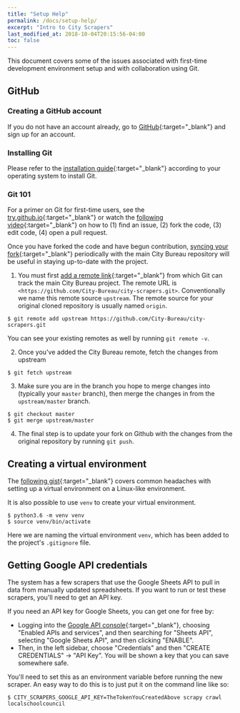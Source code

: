 ```yaml
---
title: "Setup Help"
permalink: /docs/setup-help/
excerpt: "Intro to City Scrapers"
last_modified_at: 2018-10-04T20:15:56-04:00
toc: false
---
```


This document covers some of the issues associated with first-time development environment setup and with collaboration using Git.

## GitHub

### Creating a GitHub account

If you do not have an account already, go to [GitHub](https://github.com){:target="_blank"} and sign up for an account.

### Installing Git

Please refer to the [installation guide](https://git-scm.com/book/en/v2/Getting-Started-Installing-Git){:target="_blank"} according to your operating system to install Git.

### Git 101

For a primer on Git for first-time users, see the [try.github.io](https://try.github.io/levels/1/challenges/1){:target="_blank"} or watch the [following video](https://www.youtube.com/watch?list=PLyCZ96_3y5LXfPVZkHjhHRuIWhcjvCyQA&v=m_MjzgvVZ28){:target="_blank"} on how to (1) find an issue, (2) fork the code, (3) edit code, (4) open a pull request.

Once you have forked the code and have begun contribution, [syncing your fork](https://help.github.com/articles/syncing-a-fork/){:target="_blank"} periodically with the main City Bureau repository will be useful in staying up-to-date with the project.

1. You must first [add a remote link](https://help.github.com/articles/configuring-a-remote-for-a-fork/){:target="_blank"} from which Git can track the main City Bureau project. The remote URL is `<https://github.com/City-Bureau/city-scrapers.git>`. Conventionally we name this remote source `upstream`. The remote source for your original cloned repository is usually named `origin`.

```shell
$ git remote add upstream https://github.com/City-Bureau/city-scrapers.git
```

You can see your existing remotes as well by running `git remote -v`.

2. Once you've added the City Bureau remote, fetch the changes from upstream

```shell
$ git fetch upstream
```

3. Make sure you are in the branch you hope to merge changes into (typically your `master` branch), then merge the changes in from the `upstream/master` branch.

```shell
$ git checkout master
$ git merge upstream/master
```

4. The final step is to update your fork on Github with the changes from the original repository by running `git push`.

## Creating a virtual environment

The [following gist](https://gist.github.com/bonfirefan/c5556ca54e8bbe9d83764730c36a4b3e){:target="_blank"} covers common headaches with setting up a virtual environment on a Linux-like environment.

It is also possible to use `venv` to create your virtual environment.

```shell
$ python3.6 -m venv venv
$ source venv/bin/activate
```

Here we are naming the virtual environment `venv`, which has been added to the project's `.gitignore` file.

## Getting Google API credentials

The system has a few scrapers that use the Google Sheets API to pull in data from manually updated spreadsheets. If you want to run or test these scrapers, you'll need to get an API key.

If you need an API key for Google Sheets, you can get one for free by:

- Logging into the [Google API console](https://console.cloud.google.com/apis){:target="_blank"}, choosing "Enabled APIs and services", and then searching for "Sheets API", selecting "Google Sheets API", and then clicking "ENABLE".
- Then, in the left sidebar, choose "Credentials" and then "CREATE CREDENTIALS" -> "API Key". You will be shown a key that you can save somewhere safe.

You'll need to set this as an environment variable before running the new scraper. An easy way to do this is to just put it on the command line like so:

```shell
$ CITY_SCRAPERS_GOOGLE_API_KEY=TheTokenYouCreatedAbove scrapy crawl localschoolcouncil
```